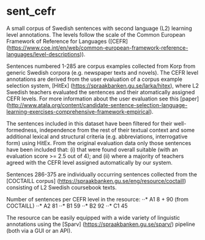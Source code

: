 # sent_cefr
A small corpus of Swedish sentences with second language (L2) learning level annotations. The levels follow the scale of the Common European Framework of Reference for Languages ([CEFR] (https://www.coe.int/en/web/common-european-framework-reference-languages/level-descriptions)).

Sentences numbered 1-285 are corpus examples collected from Korp from generic Swedish corpora (e.g. newspaper texts and novels). The CEFR level annotations are derived from the user evaluation of a corpus example selection system, [HitEx] (https://spraakbanken.gu.se/larka/hitex), where L2 Swedish teachers evaluated the sentences and their atomatically assigned CEFR levels. For more information about the user evaluation see this [paper] (http://www.atala.org/content/candidate-sentence-selection-language-learning-exercises-comprehensive-framework-empirical). 

The sentences included in this dataset have been filtered for their well-formedness, independence from the rest of their textual context and some additional lexical and structural criteria (e.g. abbreviations, interrogative
form) using HitEx. From the original evaluation data only those sentences have been included that: (i) that were found overall
suitable (with an evaluation score >= 2.5 out of 4); and (ii) where a majority of teachers agreed with the CEFR level assigned automatically by our system.

Sentences 286-375 are individually occurring sentences collected from the [COCTAILL corpus] (https://spraakbanken.gu.se/eng/resource/coctaill) consisting of L2 Swedish coursebook texts.

Number of sentences per CEFR level in the resource:
⋅⋅* A1 8 + 90 (from COCTAILL)
⋅⋅* A2 81
⋅⋅* B1 59
⋅⋅* B2 92
⋅⋅* C1 45

The resource can be easily equipped with a wide variety of linguistic annotations using the [Sparv] (https://spraakbanken.gu.se/sparv/) pipeline (both via a GUI or an API).
